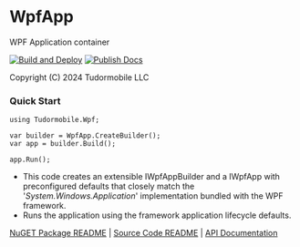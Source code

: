 # WpfApp
WPF Application container

[![Build and Deploy](https://github.com/tudormobile/WpfApp/actions/workflows/dotnet.yml/badge.svg)](https://github.com/tudormobile/WpfApp/actions/workflows/dotnet.yml)  [![Publish Docs](https://github.com/tudormobile/WpfApp/actions/workflows/docs.yml/badge.svg)](https://github.com/tudormobile/WpfApp/actions/workflows/docs.yml)  

Copyright (C) 2024 Tudormobile LLC
### Quick Start

```
using Tudormobile.Wpf;

var builder = WpfApp.CreateBuilder();
var app = builder.Build();

app.Run();
```
- This code creates an extensible IWpfAppBuilder and a IWpfApp with preconfigured defaults that closely match the '*System.Windows.Application*' implementation bundled with the WPF framework.
- Runs the application using the framework application lifecycle defaults.

[NuGET Package README](docs/README.md) | [Source Code README](src/README.md) | [API Documentation](https://tudormobile.github.io/WpfApp/)
